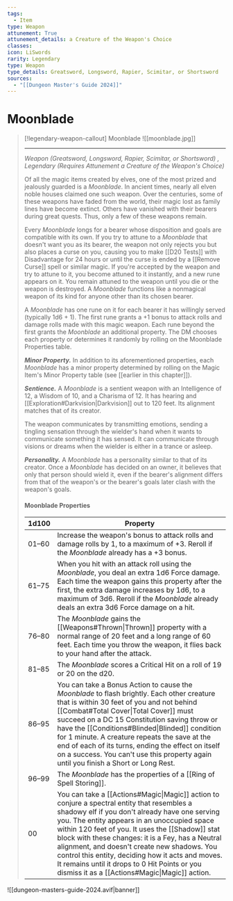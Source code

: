 ```yaml
---
tags:
  - Item
type: Weapon
attunement: True
attunement_details: a Creature of the Weapon's Choice
classes:
icon: LiSwords
rarity: Legendary
type: Weapon
type_details: Greatsword, Longsword, Rapier, Scimitar, or Shortsword
sources: 
  - "[[Dungeon Master's Guide 2024]]"
---
```

# Moonblade
>[!legendary-weapon-callout] Moonblade
>![[moonblade.jpg]]
>
> - - -
>_Weapon (Greatsword, Longsword, Rapier, Scimitar, or Shortsword) , Legendary (Requires Attunement a Creature of the Weapon's Choice)_
>
>Of all the magic items created by elves, one of the most prized and jealously guarded is a _Moonblade_. In ancient times, nearly all elven noble houses claimed one such weapon. Over the centuries, some of these weapons have faded from the world, their magic lost as family lines have become extinct. Others have vanished with their bearers during great quests. Thus, only a few of these weapons remain.
>
>Every _Moonblade_ longs for a bearer whose disposition and goals are compatible with its own. If you try to attune to a _Moonblade_ that doesn't want you as its bearer, the weapon not only rejects you but also places a curse on you, causing you to make [[D20 Tests]] with Disadvantage for 24 hours or until the curse is ended by a [[Remove Curse]] spell or similar magic. If you're accepted by the weapon and try to attune to it, you become attuned to it instantly, and a new rune appears on it. You remain attuned to the weapon until you die or the weapon is destroyed. A _Moonblade_ functions like a nonmagical weapon of its kind for anyone other than its chosen bearer.
>
>A _Moonblade_ has one rune on it for each bearer it has willingly served (typically 1d6 + 1). The first rune grants a +1 bonus to attack rolls and damage rolls made with this magic weapon. Each rune beyond the first grants the _Moonblade_ an additional property. The DM chooses each property or determines it randomly by rolling on the Moonblade Properties table.
>
>**_Minor Property._** In addition to its aforementioned properties, each _Moonblade_ has a minor property determined by rolling on the Magic Item's Minor Property table (see [[earlier in this chapter]]).
>
>**_Sentience._** A _Moonblade_ is a sentient weapon with an Intelligence of 12, a Wisdom of 10, and a Charisma of 12. It has hearing and [[Exploration#Darkvision\|Darkvision]] out to 120 feet. Its alignment matches that of its creator.
>
>The weapon communicates by transmitting emotions, sending a tingling sensation through the wielder's hand when it wants to communicate something it has sensed. It can communicate through visions or dreams when the wielder is either in a trance or asleep.
>
>**_Personality._** A _Moonblade_ has a personality similar to that of its creator. Once a _Moonblade_ has decided on an owner, it believes that only that person should wield it, even if the bearer's alignment differs from that of the weapon's or the bearer's goals later clash with the weapon's goals.
>
>#### Moonblade Properties
>|1d100|Property|
>|---|---|
>|01–60|Increase the weapon's bonus to attack rolls and damage rolls by 1, to a maximum of +3. Reroll if the _Moonblade_ already has a +3 bonus.|
>|61–75|When you hit with an attack roll using the _Moonblade_, you deal an extra 1d6 Force damage. Each time the weapon gains this property after the first, the extra damage increases by 1d6, to a maximum of 3d6. Reroll if the _Moonblade_ already deals an extra 3d6 Force damage on a hit.|
>|76–80|The _Moonblade_ gains the [[Weapons#Thrown\|Thrown]] property with a normal range of 20 feet and a long range of 60 feet. Each time you throw the weapon, it flies back to your hand after the attack.|
>|81–85|The _Moonblade_ scores a Critical Hit on a roll of 19 or 20 on the d20.|
>|86–95|You can take a Bonus Action to cause the _Moonblade_ to flash brightly. Each other creature that is within 30 feet of you and not behind [[Combat#Total Cover\|Total Cover]] must succeed on a DC 15 Constitution saving throw or have the [[Conditions#Blinded\|Blinded]] condition for 1 minute. A creature repeats the save at the end of each of its turns, ending the effect on itself on a success. You can't use this property again until you finish a Short or Long Rest.|
>|96–99|The _Moonblade_ has the properties of a [[Ring of Spell Storing]].|
>|00|You can take a [[Actions#Magic\|Magic]] action to conjure a spectral entity that resembles a shadowy elf if you don't already have one serving you. The entity appears in an unoccupied space within 120 feet of you. It uses the [[Shadow]] stat block with these changes: it is a Fey, has a Neutral alignment, and doesn't create new shadows. You control this entity, deciding how it acts and moves. It remains until it drops to 0 Hit Points or you dismiss it as a [[Actions#Magic\|Magic]] action.|
>


![[dungeon-masters-guide-2024.avif|banner]]